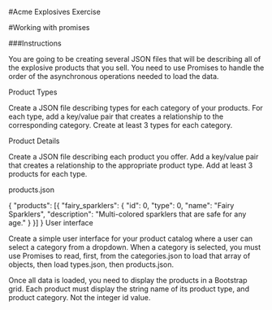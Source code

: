 #Acme Explosives Exercise

#Working with promises

###Instructions

You are going to be creating several JSON files that will be describing all of the explosive products that you sell. You need to use Promises to handle the order of the asynchronous operations needed to load the data.

Product Types

Create a JSON file describing types for each category of your products. For each type, add a key/value pair that creates a relationship to the corresponding category. Create at least 3 types for each category.

Product Details

Create a JSON file describing each product you offer. Add a key/value pair that creates a relationship to the appropriate product type. Add at least 3 products for each type.

products.json

{
    "products": [{
        "fairy_sparklers": {
            "id": 0,
            "type": 0,
            "name": "Fairy Sparklers",
            "description": "Multi-colored sparklers that are safe for any age."
        }
    }]
}
User interface

Create a simple user interface for your product catalog where a user can select a category from a dropdown. When a category is selected, you must use Promises to read, first, from the categories.json to load that array of objects, then load types.json, then products.json.

Once all data is loaded, you need to display the products in a Bootstrap grid. Each product must display the string name of its product type, and product category. Not the integer id value.
